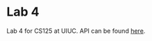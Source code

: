 # Lab 4

Lab 4 for CS125 at UIUC. API can be found [here](https://cs125-illinois.github.io/Lab4/Colosseum.html).